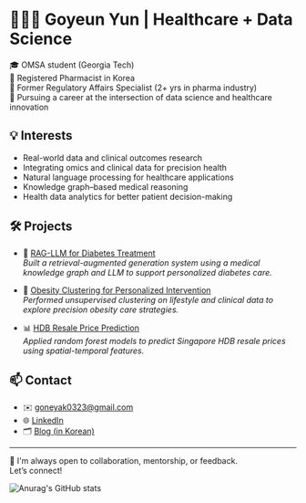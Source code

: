 
# 👩🏻‍⚕️ Goyeun Yun | Healthcare + Data Science

🎓 OMSA student (Georgia Tech)  
💊 Registered Pharmacist in Korea   
📜 Former Regulatory Affairs Specialist (2+ yrs in pharma industry)  
🧬 Pursuing a career at the intersection of data science and healthcare innovation

## 💡 Interests
- Real-world data and clinical outcomes research
- Integrating omics and clinical data for precision health
- Natural language processing for healthcare applications  
- Knowledge graph–based medical reasoning
- Health data analytics for better patient decision-making

## 🛠️ Projects

- 🔗 [RAG-LLM for Diabetes Treatment](https://github.com/YOURPROJECT1)  
  *Built a retrieval-augmented generation system using a medical knowledge graph and LLM to support personalized diabetes care.*

- 🧠 [Obesity Clustering for Personalized Intervention](https://github.com/YOURPROJECT3)  
  *Performed unsupervised clustering on lifestyle and clinical data to explore precision obesity care strategies.*

- 📊 [HDB Resale Price Prediction](https://github.com/YOURPROJECT2)  
  *Applied random forest models to predict Singapore HDB resale prices using spatial-temporal features.*


## 📫 Contact
- ✉️ goneyak0323@gmail.com 
- 🌐 [LinkedIn](https://linkedin.com/in/goyeun-yun-2a939b22a)  
- 🗂️ [Blog (in Korean)](https://goneyak.tistory.com)

---

💬 I'm always open to collaboration, mentorship, or feedback.  
Let’s connect!


![Anurag's GitHub stats](https://github-readme-stats.vercel.app/api?username=goneyak&show_icons=true&theme=radical)
